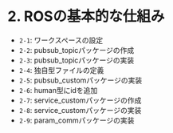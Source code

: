 # 2. ROSの基本的な仕組み

- `2-1`: ワークスペースの設定
- `2-2`: pubsub_topicパッケージの作成
- `2-3`: pubsub_topicパッケージの実装
- `2-4`: 独自型ファイルの定義
- `2-5`: pubsub_customパッケージの実装
- `2-6`: human型にidを追加
- `2-7`: service_customパッケージの作成
- `2-8`: service_customパッケージの実装
- `2-9`: param_commパッケージの実装

